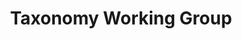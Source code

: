 ---
layout: documentation
lang-ref: beanbag/69/issue-69-taxonomy-working-group
permalink: /beanbag/69/issue-69-taxonomy-working-group
title: Taxonomy Working Group
description: Issue 69 - Taxonomy Working Group
sideNavigation: sidenav.beanbag69
---